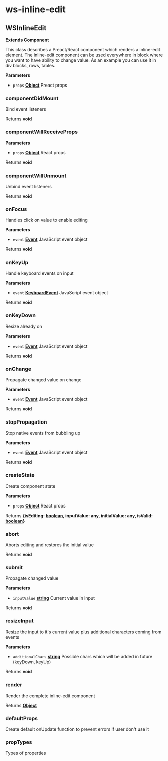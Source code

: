# ws-inline-edit
## WSInlineEdit

**Extends Component**

This class describes a Preact/React component which renders a inline-edit element.
The inline-edit component can be used everywhere in block where you want to have ability to change value.
As an example you can use it in div blocks, rows, tables.

**Parameters**

-   `props` **[Object][1]** Preact props

### componentDidMount

Bind event listeners

Returns **void** 

### componentWillReceiveProps

**Parameters**

-   `props` **[Object][1]** React props

Returns **void** 

### componentWillUnmount

Unbind event listeners

Returns **void** 

### onFocus

Handles click on value to enable editing

**Parameters**

-   `event` **[Event][2]** JavaScript event object

Returns **void** 

### onKeyUp

Handle keyboard events on input

**Parameters**

-   `event` **[KeyboardEvent][3]** JavaScript event object

Returns **void** 

### onKeyDown

Resize already on

**Parameters**

-   `event` **[Event][2]** JavaScript event object

Returns **void** 

### onChange

Propagate changed value on change

**Parameters**

-   `event` **[Event][2]** JavaScript event object

Returns **void** 

### stopPropagation

Stop native events from bubbling up

**Parameters**

-   `event` **[Event][2]** JavaScript event object

Returns **void** 

### createState

Create component state

**Parameters**

-   `props` **[Object][1]** React props

Returns **{isEditing: [boolean][4], inputValue: any, initialValue: any, isValid: [boolean][4]}** 

### abort

Aborts editing and restores the initial value

Returns **void** 

### submit

Propagate changed value

**Parameters**

-   `inputValue` **[string][5]** Current value in input

Returns **void** 

### resizeInput

Resize the input to it's current value plus additional characters coming from events

**Parameters**

-   `additionalChars` **[string][5]** Possible chars which will be added in future (keyDown, keyUp)

Returns **void** 

### render

Render the complete inline-edit component

Returns **[Object][1]** 

### defaultProps

Create default onUpdate function to prevent errors if user don't use it

### propTypes

Types of properties

[1]: https://developer.mozilla.org/docs/Web/JavaScript/Reference/Global_Objects/Object

[2]: https://developer.mozilla.org/docs/Web/API/Event

[3]: https://developer.mozilla.org/docs/Web/API/KeyboardEvent

[4]: https://developer.mozilla.org/docs/Web/JavaScript/Reference/Global_Objects/Boolean

[5]: https://developer.mozilla.org/docs/Web/JavaScript/Reference/Global_Objects/String
